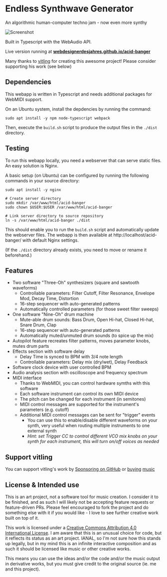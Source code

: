 # Endless Synthwave Generator

An algorithmic human-computer techno jam - now even more synthy

![Screenshot](https://github.com/zykure/acid-banger/blob/main/preview.png?raw=true)

Built in Typescript with the WebAudio API.

Live version running at [**webdesignerdesjahres.github.io/acid-banger**](https://webdesignerdesjahres.github.io/acid-banger/)

Many thanks to [vitling](https://music.vitling.xyz) for creating this awesome project! Please consider supporting his work (see below)

## Dependencies

This webapp is written in Typescript and needs additional packages for WebMIDI support.

On an Ubuntu system, install the depdencies by running the command:
```
sudo apt install -y npm node-typescript webpack
```

Then, execute the `build.sh` script to produce the output files in the `./dist` directory.

## Testing

To run this webapp locally, you need a webserver that can serve static files. An easy solution is Nginx.

A basic setup (on Ubuntu) can be configured by running the following commands in your source directory:
```
sudo apt install -y nginx

# Create server directory
sudo mkdir /var/www/html/acid-banger
sudo chown $USER:$USER /var/www/html/acid-banger

# Link server directory to source repository
ln -s /var/www/html/acid-banger ./dist
```

This should enable you to run the `build.sh` script and automatically update the webserver files. The webapp is then available at http://localhost/acid-banger/ with default Nginx settings.

(If the `./dist` directory already exists, you need to move or rename it beforehand.)


## Features

* Two software "Three-Oh" synthesizers (square and sawtooth waveforms)
  * Controllable parameters: Filter Cutoff, Filter Resonance, Envelope Mod, Decay Time, Distortion
  * 16-step sequencer with auto-generated patterns
  * Automatically controlled parameters (for those sweet filter sweeps)
* One software "Nine-Oh" drum machine
  * Mute-able drum sounds: Bass Drum, Open Hi-hat, Closed Hi-hat, Snare Drum, Clap
  * 16-step sequencer with auto-generated patterns
  * Automatically muted/unmuted drum sounds (to spice up the mix)
* Autopilot feature recreates filter patterns, moves parameter knobs, mutes drum parts
* Effects section with software delay
  * Delay Time is synced to BPM with 3/4 note length
  * Controllable parameters: Delay mix (dry/wet), Delay Feedback
* Software clock device with user controlled BPM
* Audio analysis section with oscilloscope and frequency spectrum
* MIDI interface
  * Thanks to WebMIDI, you can control hardware symths with this software
  * Each software instrument can control its own MIDI device
  * The pitch can be changed for each instrument (in semitones)
  * MIDI control messages are supported for the instrument's parameters (e.g. cutoff)
  * Additional MIDI control messages can be sent for "trigger" events
    * You can use this to enable/disable different waveforms on your synth, very useful when routing multiple instruments to one external synth
    * _Hint: set Trigger CC to control different VCO mix knobs on your synth for each instrument, this will turn on/off voices as needed_


## Support vitling

You can support vitling's work by [Sponsoring on GitHub](https://github.com/sponsors/vitling) or [buying](https://music.vitling.xyz) [music](https://edgenetwork.bandcamp.com/album/edge001-spaceport-lounge-music)

## License & Intended use

This is an art project, not a software tool for music creation. I consider it to be finished, and as such I will likely not be accepting feature requests or feature-driven PRs. Please feel encouraged to fork the project and do something else with it if you would like - I love to see further creative work built on top of it.

This work is licensed under a [Creative Commons Attribution 4.0 International License](http://creativecommons.org/licenses/by/4.0/). I am aware that this is an unusual choice for code, but it reflects its status as an art project. IANAL, so I'm not sure how this stands up legally, but in my mind this is an infinite interactive composition and as such it should be licensed like music or other creative works.

This means you can use the ideas and/or the code and/or the music output in derivative works, but you must give credit to the original source (ie. me and this project).
